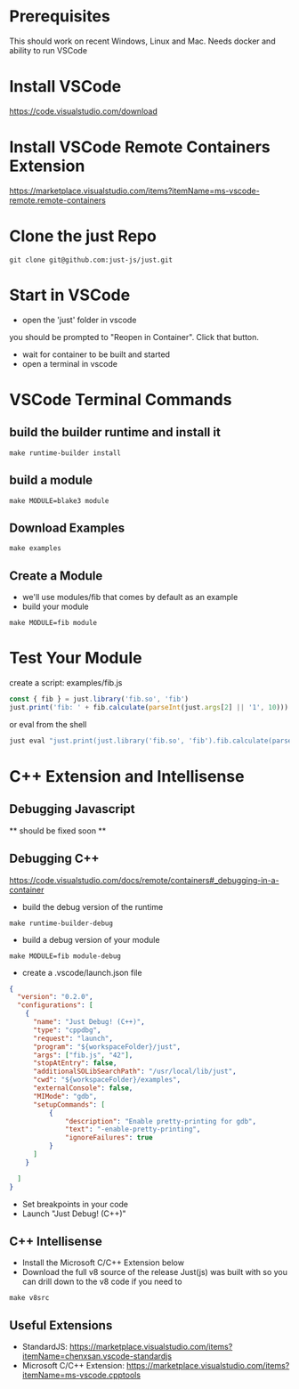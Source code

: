 # Prerequisites

This should work on recent Windows, Linux and Mac. Needs docker and ability to run VSCode

# Install VSCode

https://code.visualstudio.com/download

# Install VSCode Remote Containers Extension

https://marketplace.visualstudio.com/items?itemName=ms-vscode-remote.remote-containers

# Clone the just Repo

```
git clone git@github.com:just-js/just.git
```

# Start in VSCode

- open the 'just' folder in vscode

you should be prompted to "Reopen in Container". Click that button.

- wait for container to be built and started
- open a terminal in vscode

# VSCode Terminal Commands

## build the builder runtime and install it

```
make runtime-builder install
```

## build a module

```
make MODULE=blake3 module
```

## Download Examples

```
make examples
```

## Create a Module

- we'll use modules/fib that comes by default as an example
- build your module

```
make MODULE=fib module
```

# Test Your Module

create a script: examples/fib.js

```Javascript
const { fib } = just.library('fib.so', 'fib')
just.print('fib: ' + fib.calculate(parseInt(just.args[2] || '1', 10)))
```

or eval from the shell

```bash
just eval "just.print(just.library('fib.so', 'fib').fib.calculate(parseInt(just.args[3], 10)))" 42
```

# C++ Extension and Intellisense

## Debugging Javascript

** should be fixed soon **

## Debugging C++

https://code.visualstudio.com/docs/remote/containers#_debugging-in-a-container

- build the debug version of the runtime
```
make runtime-builder-debug
```

- build a debug version of your module
```
make MODULE=fib module-debug
```

- create a .vscode/launch.json file
```json
{
  "version": "0.2.0",
  "configurations": [
    {
      "name": "Just Debug! (C++)",
      "type": "cppdbg",
      "request": "launch",
      "program": "${workspaceFolder}/just",
      "args": ["fib.js", "42"],
      "stopAtEntry": false,
      "additionalSOLibSearchPath": "/usr/local/lib/just",
      "cwd": "${workspaceFolder}/examples",
      "externalConsole": false,
      "MIMode": "gdb",
      "setupCommands": [
          {
              "description": "Enable pretty-printing for gdb",
              "text": "-enable-pretty-printing",
              "ignoreFailures": true
          }
      ]
    }

  ]
}
```
- Set breakpoints in your code
- Launch "Just Debug! (C++)"

## C++ Intellisense

- Install the Microsoft C/C++ Extension below
- Download the full v8 source of the release Just(js) was built with so you can drill down to the v8 code if you need to

```
make v8src
```

## Useful Extensions

- StandardJS: https://marketplace.visualstudio.com/items?itemName=chenxsan.vscode-standardjs
- Microsoft C/C++ Extension: https://marketplace.visualstudio.com/items?itemName=ms-vscode.cpptools
